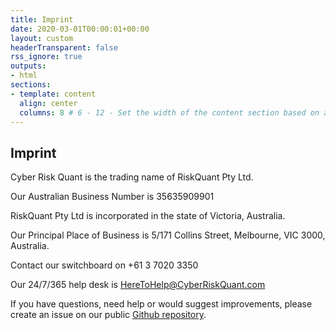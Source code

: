 ```yaml
---
title: Imprint 
date: 2020-03-01T00:00:01+00:00 
layout: custom
headerTransparent: false
rss_ignore: true
outputs:
- html
sections:
- template: content
  align: center
  columns: 8 # 6 - 12 - Set the width of the content section based on a 12 column grid
---
```

## Imprint

Cyber Risk Quant is the trading name of RiskQuant Pty Ltd.

Our Australian Business Number is 35635909901

RiskQuant Pty Ltd is incorporated in the state of Victoria, Australia.

Our Principal Place of Business is 5/171 Collins Street, Melbourne, VIC 3000, Australia.

Contact our switchboard on +61 3 7020 3350   

Our 24/7/365 help desk is HereToHelp@CyberRiskQuant.com

If you have questions, need help or would suggest improvements, please create an issue on our public [Github repository](https://github.com/cyberriskquant/heretohelp).
